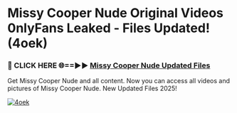 # Missy Cooper Nude Original Videos 0nlyFans Leaked - Files Updated! (4oek)

<h3>🔴 CLICK HERE 🌐==►► <a href="https://tinyurl.com/4mcuefdz" rel="nofollow">Missy Cooper Nude Updated Files</a></h3>

Get Missy Cooper Nude and all content. Now you can access all videos and pictures of Missy Cooper Nude. New Updated Files 2025!

[![4oek](https://i.imgur.com/StAQSOY.gif)](https://tinyurl.com/4mcuefdz)
